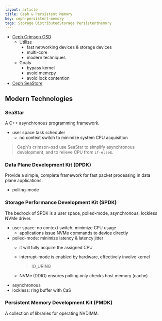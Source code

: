 ```yaml
---
layout: article
title: Ceph & Persistent Memory
key: ceph-persistent-memory
tags: Storage DistributedStorage PersistentMemory
---
```


<!-- more -->

* [Ceph Crimson OSD](https://github.com/ceph/ceph-notes/blob/master/crimson/status.rst)
    * Utilize
        * fast networking devices & storage devices
        * multi-core
        * modern techniques
    * Goals
        * bypass kernel
        * avoid memcpy
        * avoid lock contention
* [Ceph SeaStore](https://docs.ceph.com/en/latest/dev/seastore/)


Modern Technologies
-------------------

### SeaStar

A C++ asynchronous programming framework.

* user space task scheduler
    * no context switch to minimize system CPU acquisition

> Ceph's crimson-osd use SeaStar to simplify asynchronous development, and to
> relieve CPU from `if-else`s.

### Data Plane Development Kit (DPDK)

Provide a simple, complete framework for fast packet processing in data plane
applications.

* polling-mode

### Storage Performance Development Kit (SPDK)

The bedrock of SPDK is a user space, polled-mode, asynchronous, lockless NVMe
driver.

* user space: no context switch, minimize CPU usage
    * applications issue NVMe commands to device directly
* polled-mode: minimize latency & latency jitter
    * it will fully acquire the assigned CPU
    * interrupt-mode is enabled by hardware, effectively involve kernel

        > IO_URING

    * NVMe (DDIO) ensures polling only checks host memory (cache)
* asynchronous
* lockless: ring buffer with CaS

### Persistent Memory Development Kit (PMDK)

A collection of libraries for operating NVDIMM.
